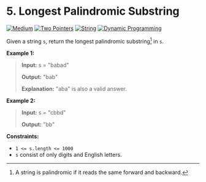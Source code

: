# 5. Longest Palindromic Substring

[![Medium](https://img.shields.io/badge/Medium-916f31)](#)
[![Two Pointers](https://img.shields.io/badge/Two_Pointers-302f33)](#)
[![String](https://img.shields.io/badge/String-302f33)](#)
[![Dynamic Programming](https://img.shields.io/badge/Dynamic_Programming-302f33)](#)

Given a string `s`, return the longest palindromic
substring[^palindromic-substring] in `s`.

**Example 1:**

> **Input:** s = "babad"
>
> **Output:** "bab"
>
> **Explanation:** "aba" is also a valid answer.

**Example 2:**

> **Input:** s = "cbbd"
>
> **Output:** "bb"

**Constraints:**

- `1 <= s.length <= 1000`
- `s` consist of only digits and English letters.

[^palindromic-substring]: A string is palindromic if it reads the
  same forward and backward.
